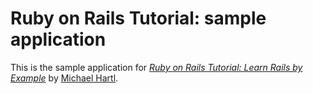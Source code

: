 # Ruby on Rails Tutorial: sample application

This is the sample application for
[*Ruby on Rails Tutorial: Learn Rails by Example*](http://ruby.railstutorial.org/chapters/static-pages#top)
by [Michael Hartl](http://michaelhartl.com/).

